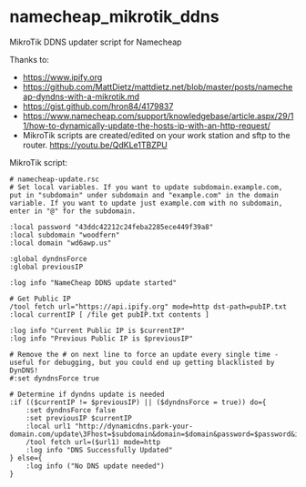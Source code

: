 # namecheap_mikrotik_ddns
MikroTik DDNS updater script for Namecheap

Thanks to:
* https://www.ipify.org
* https://github.com/MattDietz/mattdietz.net/blob/master/posts/namecheap-dyndns-with-a-mikrotik.md
* https://gist.github.com/hron84/4179837
* https://www.namecheap.com/support/knowledgebase/article.aspx/29/11/how-to-dynamically-update-the-hosts-ip-with-an-http-request/
* MikroTik scripts are created/edited on your work station and sftp to the router. https://youtu.be/QdKLe1TBZPU 

MikroTik script:
```
# namecheap-update.rsc
# Set local variables. If you want to update subdomain.example.com, put in "subdomain" under subdomain and "example.com" in the domain variable. If you want to update just example.com with no subdomain, enter in "@" for the subdomain.

:local password "43ddc42212c24feba2285ece449f39a8"
:local subdomain "woodfern"
:local domain "wd6awp.us"

:global dyndnsForce
:global previousIP

:log info "NameCheap DDNS update started"

# Get Public IP
/tool fetch url="https://api.ipify.org" mode=http dst-path=pubIP.txt
:local currentIP [ /file get pubIP.txt contents ]

:log info "Current Public IP is $currentIP"
:log info "Previous Public IP is $previousIP"

# Remove the # on next line to force an update every single time - useful for debugging, but you could end up getting blacklisted by DynDNS!
#:set dyndnsForce true

# Determine if dyndns update is needed
:if (($currentIP != $previousIP) || ($dyndnsForce = true)) do={
    :set dyndnsForce false
    :set previousIP $currentIP
    :local url1 "http://dynamicdns.park-your-domain.com/update\3Fhost=$subdomain&domain=$domain&password=$password&ip=$currentIP"
    /tool fetch url=($url1) mode=http
    :log info "DNS Successfully Updated"
} else={
    :log info ("No DNS update needed")
}
```
